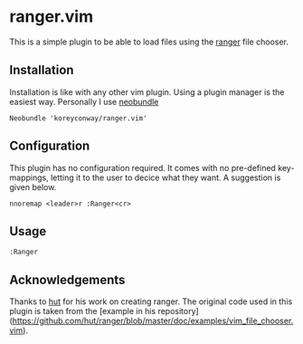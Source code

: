 # ranger.vim #
This is a simple plugin to be able to load files using the [ranger](https://github.com/hut/ranger) file chooser.

## Installation ##
Installation is like with any other vim plugin.
Using a plugin manager is the easiest way.
Personally I use [neobundle](https://github.com/Shougo/neobundle.vim)

	Neobundle 'koreyconway/ranger.vim'

## Configuration ##
This plugin has no configuration required.
It comes with no pre-defined key-mappings, letting it to the user
to decice what they want. A suggestion is given below.

	nnoremap <leader>r :Ranger<cr>

## Usage ##

	:Ranger

## Acknowledgements ##
Thanks to [hut](https://github.com/hut) for his work on creating ranger.
The original code used in this plugin is taken from the [example in his repository]
(https://github.com/hut/ranger/blob/master/doc/examples/vim_file_chooser.vim).
